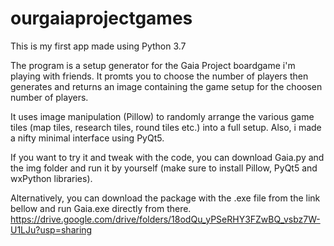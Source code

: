 # ourgaiaprojectgames

This is my first app made using Python 3.7

The program is a setup generator for the Gaia Project boardgame i'm playing with friends. It promts you to choose the number of players then generates and returns an image containing the game setup for the choosen number of players.

It uses image manipulation (Pillow) to randomly arrange the various game tiles (map tiles, research tiles, round tiles etc.) into a full setup.
Also, i made a nifty minimal interface using PyQt5.

If you want to try it and tweak with the code, you can  download Gaia.py and the img folder and run it by yourself (make sure to install Pillow, PyQt5 and wxPython libraries).

Alternatively, you can download the package with the .exe file from the link bellow and run Gaia.exe directly from there. https://drive.google.com/drive/folders/18odQu_yPSeRHY3FZwBQ_vsbz7W-U1LJu?usp=sharing
